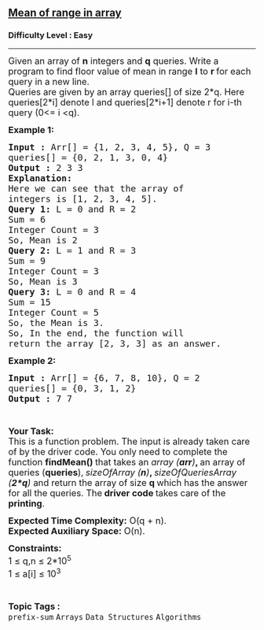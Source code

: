 <h2><a href="https://practice.geeksforgeeks.org/problems/mean-of-range-in-array2123/1?page=1&category[]=prefix-sum&sortBy=difficulty">Mean of range in array</a></h2><h3>Difficulty Level : Easy</h3><hr><div class="problems_problem_content__Xm_eO"><p><span style="font-size:18px">Given an array of <strong>n</strong> integers and <strong>q</strong> queries. Write a program to find floor value of mean in range <strong>l</strong> to <strong>r </strong>for each query in a new line.<br>
Queries are given by an array queries[] of size 2*q. Here queries[2*i] denote l and queries[2*i+1] denote r for i-th query (0&lt;= i &lt;q).</span></p>

<p><span style="font-size:18px"><strong>Example 1:</strong></span></p>

<pre><span style="font-size:18px"><strong>Input :</strong> Arr[] = {1, 2, 3, 4, 5}, Q = 3
queries[] = {0, 2, 1, 3, 0, 4}
<strong>Output :</strong> 2 3 3
<strong>Explanation:
</strong>Here we can see that the array of 
integers is [1, 2, 3, 4, 5].
<strong>Query 1:</strong> L = 0 and R = 2
Sum = 6
Integer Count = 3
So, Mean is 2
<strong>Query 2:</strong> L = 1 and R = 3
Sum = 9
Integer Count = 3
So, Mean is 3
<strong>Query 3:</strong> L = 0 and R = 4
Sum = 15
Integer Count = 5
So, the Mean is 3.
So, In the end, the function will 
return the array [2, 3, 3] as an answer.
</span></pre>

<p><span style="font-size:18px"><strong>Example 2:</strong></span></p>

<pre><span style="font-size:18px"><strong>Input :</strong> Arr[] = {6, 7, 8, 10}, Q = 2
queries[] = {0, 3, 1, 2}
<strong>Output :</strong> 7 7
</span></pre>

<p>&nbsp;</p>

<p><span style="font-size:18px"><strong>Your Task:</strong><br>
This is a function problem. The input is already taken care of by the driver code. You only need to complete the function <strong>findMean() </strong>that takes an&nbsp;<em>array (<strong>arr</strong>)</em><strong>, </strong>an array of queries (<strong>queries</strong>),<strong>&nbsp;</strong><em>sizeOfArray (<strong>n</strong>)</em><strong>, </strong><em>sizeOfQueriesArray<strong><em> </em></strong>(</em><strong><em>2*q</em></strong><em>)</em>&nbsp;and return the array of size <strong>q&nbsp;</strong>which has the answer for all the queries. The<strong> driver code </strong>takes care of the <strong>printing</strong>.</span></p>

<p><span style="font-size:18px"><strong>Expected Time Complexity:</strong>&nbsp;O(q + n).<br>
<strong>Expected Auxiliary Space:</strong>&nbsp;O(n).</span></p>

<p><span style="font-size:18px"><strong>Constraints:</strong>&nbsp;<br>
1 ≤ q,n ≤ 2*10<sup>5</sup><br>
1 ≤ a[i] ≤ 10<sup>3</sup></span></p>
</div><br><p><span style=font-size:18px><strong>Topic Tags : </strong><br><code>prefix-sum</code>&nbsp;<code>Arrays</code>&nbsp;<code>Data Structures</code>&nbsp;<code>Algorithms</code>&nbsp;